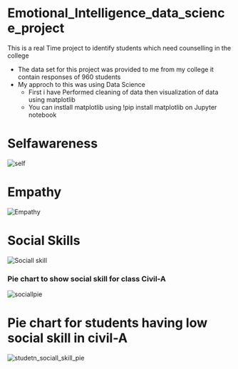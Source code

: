 # Emotional_Intelligence_data_science_project
This is a real Time project to identify students which need counselling in the college
  - The data set for this project was provided to me from my college it contain responses of 960 students
  - My approch to this was using Data Science
    - First i have Performed cleaning of data then visualization of data using matplotlib
    - You can instlall matplotlib using !pip install matplotlib on Jupyter notebook
    
# Selfawareness
![self](https://user-images.githubusercontent.com/42214175/71774409-2d4e6880-2f94-11ea-8533-a3ca81f32006.png)
# Empathy
![Empathy](https://user-images.githubusercontent.com/42214175/71003862-51422b00-2107-11ea-8eb4-933618354ebc.png)
# Social Skills
![Sociall skill](https://user-images.githubusercontent.com/42214175/71003874-5606df00-2107-11ea-85d3-6eb6f101d9cb.png)
### Pie chart  to show social skill for class Civil-A
![sociallpie](https://user-images.githubusercontent.com/42214175/71004066-90707c00-2107-11ea-8add-d13ff9870396.png)
# Pie chart for students having low social skill  in civil-A
![studetn_sociall_skill_pie](https://user-images.githubusercontent.com/42214175/71004176-b5fd8580-2107-11ea-9115-cdf2a7ec08ca.png)
